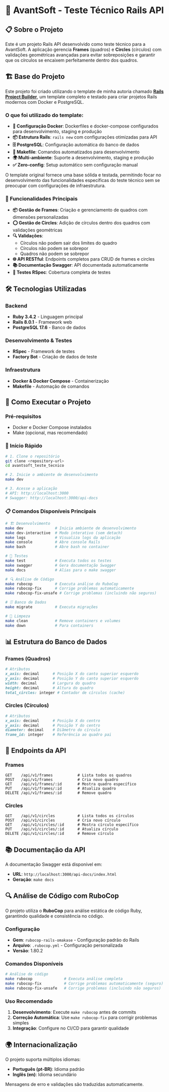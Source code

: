 # 🎯 AvantSoft - Teste Técnico Rails API

## 📋 Sobre o Projeto

Este é um projeto Rails API desenvolvido como teste técnico para a AvantSoft. A aplicação gerencia **Frames** (quadros) e **Circles** (círculos) com validações geométricas avançadas para evitar sobreposições e garantir que os círculos se encaixem perfeitamente dentro dos quadros.

## 🏗️ Base do Projeto

Este projeto foi criado utilizando o template de minha autoria chamado **[Rails Project Builder](https://github.com/xispituao/rails_project_builder)**, um template completo e testado para criar projetos Rails modernos com Docker e PostgreSQL.

### **O que foi utilizado do template:**

- **🐳 Configuração Docker**: Dockerfiles e docker-compose configurados para desenvolvimento, staging e produção
- **📦 Estrutura Rails**: `rails new` com configurações otimizadas para API
- **🗄️ PostgreSQL**: Configuração automática do banco de dados
- **🔧 Makefile**: Comandos automatizados para desenvolvimento
- **🌍 Multi-ambiente**: Suporte a desenvolvimento, staging e produção
- **✅ Zero-config**: Setup automático sem configuração manual

O template original fornece uma base sólida e testada, permitindo focar no desenvolvimento das funcionalidades específicas do teste técnico sem se preocupar com configurações de infraestrutura.

### 🎨 Funcionalidades Principais

- **📦 Gestão de Frames**: Criação e gerenciamento de quadros com dimensões personalizadas
- **⭕ Gestão de Circles**: Adição de círculos dentro dos quadros com validações geométricas
- **🔍 Validações**: 
  - Círculos não podem sair dos limites do quadro
  - Círculos não podem se sobrepor
  - Quadros não podem se sobrepor
- **🌐 API RESTful**: Endpoints completos para CRUD de frames e circles
- **📚 Documentação Swagger**: API documentada automaticamente
- **🧪 Testes RSpec**: Cobertura completa de testes

## 🛠️ Tecnologias Utilizadas

### **Backend**
- **Ruby 3.4.2** - Linguagem principal
- **Rails 8.0.1** - Framework web
- **PostgreSQL 17.6** - Banco de dados

### **Desenvolvimento & Testes**
- **RSpec** - Framework de testes
- **Factory Bot** - Criação de dados de teste

### **Infraestrutura**
- **Docker & Docker Compose** - Containerização
- **Makefile** - Automação de comandos

## 🚀 Como Executar o Projeto

### **Pré-requisitos**
- Docker e Docker Compose instalados
- Make (opcional, mas recomendado)

### **🚀 Início Rápido**

```bash
# 1. Clone o repositório
git clone <repository-url>
cd avantsoft_teste_tecnico

# 2. Inicie o ambiente de desenvolvimento
make dev

# 3. Acesse a aplicação
# API: http://localhost:3000
# Swagger: http://localhost:3000/api-docs
```

### **📋 Comandos Disponíveis Principais**

```bash
# 🏗️ Desenvolvimento
make dev              # Inicia ambiente de desenvolvimento
make dev-interactive  # Modo interativo (sem detach)
make logs             # Visualiza logs da aplicação
make console          # Abre console Rails
make bash             # Abre bash no container

# 🧪 Testes
make test             # Executa todos os testes
make swagger          # Gera documentação Swagger
make docs             # Alias para o make swagger

# 🔍 Análise de Código
make rubocop          # Executa análise do RuboCop
make rubocop-fix      # Corrige problemas automaticamente
make rubocop-fix-unsafe # Corrige problemas (incluindo não seguros)

# 🗄️ Banco de Dados
make migrate          # Executa migrações

# 🧹 Limpeza
make clean            # Remove containers e volumes
make down             # Para containers
```

## 📊 Estrutura do Banco de Dados

### **Frames (Quadros)**
```ruby
# Atributos
x_axis: decimal      # Posição X do canto superior esquerdo
y_axis: decimal      # Posição Y do canto superior esquerdo  
width: decimal       # Largura do quadro
height: decimal      # Altura do quadro
total_circles: integer # Contador de círculos (cache)
```

### **Circles (Círculos)**
```ruby
# Atributos
x_axis: decimal      # Posição X do centro
y_axis: decimal      # Posição Y do centro
diameter: decimal    # Diâmetro do círculo
frame_id: integer    # Referência ao quadro pai
```

## 🔗 Endpoints da API

### **Frames**
```
GET    /api/v1/frames           # Lista todos os quadros
POST   /api/v1/frames           # Cria novo quadro
GET    /api/v1/frames/:id       # Mostra quadro específico
PUT    /api/v1/frames/:id       # Atualiza quadro
DELETE /api/v1/frames/:id       # Remove quadro
```

### **Circles**
```
GET    /api/v1/circles          # Lista todos os círculos
POST   /api/v1/circles          # Cria novo círculo
GET    /api/v1/circles/:id      # Mostra círculo específico
PUT    /api/v1/circles/:id      # Atualiza círculo
DELETE /api/v1/circles/:id      # Remove círculo
```

## 📚 Documentação da API

A documentação Swagger está disponível em:
- **URL**: `http://localhost:3000/api-docs/index.html`
- **Geração**: `make docs`

## 🔍 Análise de Código com RuboCop

O projeto utiliza o **RuboCop** para análise estática de código Ruby, garantindo qualidade e consistência no código.

### **Configuração**
- **Gem**: `rubocop-rails-omakase` - Configuração padrão do Rails
- **Arquivo**: `.rubocop.yml` - Configuração personalizada
- **Versão**: 1.80.2

### **Comandos Disponíveis**
```bash
# Análise de código
make rubocop              # Executa análise completa
make rubocop-fix          # Corrige problemas automaticamente (seguro)
make rubocop-fix-unsafe   # Corrige problemas (incluindo não seguros)
```

### **Uso Recomendado**
1. **Desenvolvimento**: Execute `make rubocop` antes de commits
2. **Correção Automática**: Use `make rubocop-fix` para corrigir problemas simples
3. **Integração**: Configure no CI/CD para garantir qualidade

## 🌍 Internacionalização

O projeto suporta múltiplos idiomas:
- **Português (pt-BR)**: Idioma padrão
- **Inglês (en)**: Idioma secundário

Mensagens de erro e validações são traduzidas automaticamente.
